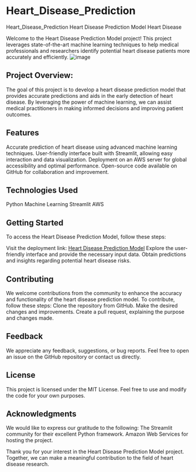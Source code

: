 # Heart_Disease_Prediction
Heart_Disease_Prediction
Heart Disease Prediction Model
Heart Disease

Welcome to the Heart Disease Prediction Model project! This project leverages state-of-the-art machine learning techniques to help medical professionals and researchers identify potential heart disease patients more accurately and efficiently.
![image](https://github.com/Manikanta0997/Heart_Disease_Prediction/assets/109054645/7c61f53a-1b75-4ca1-861a-a5b973aa79af)

## Project Overview:
  The goal of this project is to develop a heart disease prediction model that provides accurate predictions and aids in the early detection of heart disease. By leveraging the power of machine learning, we can assist medical practitioners in making informed decisions and improving patient outcomes.

## Features
  Accurate prediction of heart disease using advanced machine learning techniques.
  User-friendly interface built with Streamlit, allowing easy interaction and data visualization.
  Deployment on an AWS server for global accessibility and optimal performance.
  Open-source code available on GitHub for collaboration and improvement.

## Technologies Used

  Python
  Machine Learning
  Streamlit
  AWS
  
## Getting Started
To access the Heart Disease Prediction Model, follow these steps:

  Visit the deployment link: [Heart Disease Prediction Model](https://manikanta0997-heart-disease-prediction-app-6158j2.streamlit.app/)
  Explore the user-friendly interface and provide the necessary input data.
  Obtain predictions and insights regarding potential heart disease risks.
  
## Contributing
  We welcome contributions from the community to enhance the accuracy and functionality of the heart disease prediction model. To contribute, follow these steps:
    Clone the repository from GitHub.
    Make the desired changes and improvements.
    Create a pull request, explaining the purpose and changes made.
    
## Feedback
  We appreciate any feedback, suggestions, or bug reports. Feel free to open an issue on the GitHub repository or contact us directly.

## License
This project is licensed under the MIT License. Feel free to use and modify the code for your own purposes.

## Acknowledgments
  We would like to express our gratitude to the following:
    The Streamlit community for their excellent Python framework.
    Amazon Web Services for hosting the project.
    
Thank you for your interest in the Heart Disease Prediction Model project. Together, we can make a meaningful contribution to the field of heart disease research.
